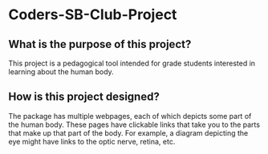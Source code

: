 # Coders-SB-Club-Project

## What is the purpose of this project?

This project is a pedagogical tool intended for grade students interested in learning about the human body.

## How is this project designed?

The package has multiple webpages, each of which depicts some part of the human body. These pages have clickable links that take you to the parts that make up that part of the body. For example, a diagram depicting the eye might have links to the optic nerve, retina, etc.
